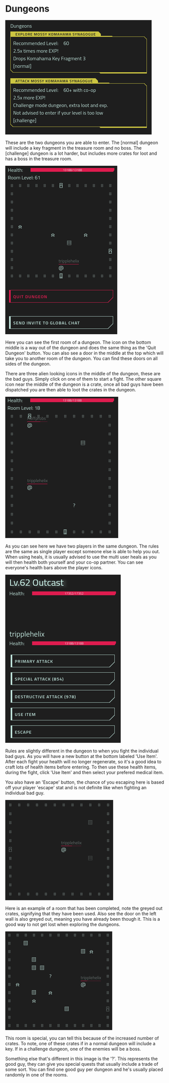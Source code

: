 # Dungeons

![Dungeon Entrance](/resources/mobile-tutorial/dungeonentrance.png)  
  
These are the two dungeons you are able to enter. The [normal] dungeon will include a key fragment in the treasure room and no boss. The [challenge] dungeon is a lot harder, but includes more crates for loot and has a boss in the treasure room.  
  
![Dungeon Entrance and Buttons](/resources/mobile-tutorial/dungeonentranceandbuttons.png)  
  
Here you can see the first room of a dungeon. The icon on the bottom middle is a way out of the dungeon and does the same thing as the 'Quit Dungeon' button. You can also see a door in the middle at the top which will take you to another room of the dungeon. You can find these doors on all sides of the dungeon.  

There are three alien looking icons in the middle of the dungeon, these are the bad guys. Simply click on one of them to start a fight. The other square icon near the middle of the dungeon is a crate, once all bad guys have been dispatched you are then able to loot the crates in the dungeon.  

![Dungeon Co-op](/resources/mobile-tutorial/dungeoncoop.png)  

As you can see here we have two players in the same dungeon. The rules are the same as single player except someone else is able to help you out. When using heals, it is usually advised to use the multi user heals as you will then health both yourself and your co-op partner. You can see everyone's health bars above the player icons.  

![Dungeon Fight](/resources/mobile-tutorial/dungeonfight.png)  

Rules are slightly different in the dungeon to when you fight the individual bad guys. As you will have a new button at the bottom labeled 'Use Item'. After each fight your health will no longer regenerate, so it's a good idea to craft lots of health items before entering. To then use these health items, during the fight, click 'Use Item' and then select your prefered medical item.  

You also have an 'Escape' button, the chance of you escaping here is based off your player 'escape' stat and is not definite like when fighting an individual bad guy.  

![Dungeon Loot and Used Door](/resources/mobile-tutorial/dungeonlootedusedoor.png)  

Here is an example of a room that has been completed, note the greyed out crates, signifying that they have been used. Also see the door on the left wall is also greyed out, meaning you have already been though it. This is a good way to not get lost when exploring the dungeons.  

![Dungeon Treasure and Boxx](/resources/mobile-tutorial/dungeontreasureboss.png)  

This room is special, you can tell this because of the increased number of crates. To note, one of these crates if in a normal dungeon will include a key. If in a challenge dungeon, one of the enemies will be a boss.  

Something else that's different in this image is the '?'. This represents the good guy, they can give you special quests that usually include a trade of some sort. You can find one good guy per dungeon and he's usually placed randomly in one of the rooms.  
